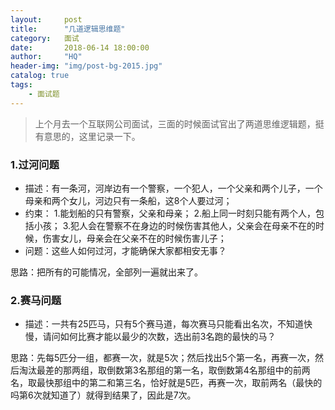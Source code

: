 ```yaml
---
layout:     post
title:      "几道逻辑思维题"
category:   面试
date:       2018-06-14 18:00:00
author:     "HQ"
header-img: "img/post-bg-2015.jpg"
catalog: true
tags:
    - 面试题
---
```


>上个月去一个互联网公司面试，三面的时候面试官出了两道思维逻辑题，挺有意思的，这里记录一下。

### 1.过河问题
* 描述：有一条河，河岸边有一个警察，一个犯人，一个父亲和两个儿子，一个母亲和两个女儿，河边只有一条船，这8个人要过河；
* 约束：
    1.能划船的只有警察，父亲和母亲；
    2.船上同一时刻只能有两个人，包括小孩；
    3.犯人会在警察不在身边的时候伤害其他人，父亲会在母亲不在的时候，伤害女儿，母亲会在父亲不在的时候伤害儿子；
* 问题：这些人如何过河，才能确保大家都相安无事？

思路：把所有的可能情况，全部列一遍就出来了。


### 2.赛马问题
* 描述：一共有25匹马，只有5个赛马道，每次赛马只能看出名次，不知道快慢，请问如何比赛才能以最少的次数，选出前3名跑的最快的马？


思路：先每5匹分一组，都赛一次，就是5次；然后找出5个第一名，再赛一次，然后淘汰最差的那两组，取倒数第3名那组的第一名，取倒数第4名那组中的前两名，取最快那组中的第二和第三名，恰好就是5匹，再赛一次，取前两名（最快的吗第6次就知道了）就得到结果了，因此是7次。